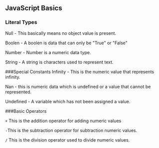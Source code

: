 ## JavaScript Basics

### Literal Types

Null - This basically means no object value is present.

Boolen - A boolen is data that can only be "True" or "False"

Number - Number is a numeric data type.

String - A string is characters used to represent text.


###Special Constants
Infinity - This is the numeric value that represents infinity.

Nan - this is numeric data which is undefined or a value that cannot be represented.

Undefined - A variable which has not been assigned a value.

###Basic Operators

`+` This is the addition operator for adding numeric values

`-`This is the subtraction operator for subtraction numeric values.

`/` This is the division operator used to divide numeric values.


